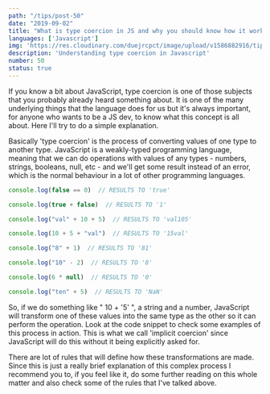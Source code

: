 ```yaml
---
path: "/tips/post-50"
date: "2019-09-02"
title: "What is type coercion in JS and why you should know how it works"
languages: ['Javascript']
img: 'https://res.cloudinary.com/duejrcpct/image/upload/v1586882916/tips/50-1_dgw6xt.png'
description: 'Understanding type coercion in Javascript'
number: 50
status: true
---
```


If you know a bit about JavaScript, type coercion is one of those subjects that you probably already heard something about. It is one of the many underlying things that the language does for us but it's always important, for anyone who wants to be a JS dev, to know what this concept is all about.
Here I'll try to do a simple explanation.

Basically 'type coercion' is the process of converting values of one type to another type.
JavaScript is a weakly-typed programming language, meaning that we can do operations with values of any types - numbers, strings, booleans, null, etc - and we'll get some result instead of an error, which is the normal behaviour in a lot of other programming languages.

 ```javascript
console.log(false == 0)  // RESULTS TO 'true'

console.log(true + false)  // RESULTS TO '1'

console.log("val" + 10 + 5)  // RESULTS TO 'val105'

console.log(10 + 5 + "val")  // RESULTS TO '15val'

console.log("8" + 1)  // RESULTS TO '81'

console.log("10" - 2)  // RESULTS TO '8'

console.log(6 * null)  // RESULTS TO '0'

console.log("ten" + 5)  // RESULTS TO 'NaN'
 ```

So, if we do something like " 10 + '5' ", a string and a number, JavaScript will transform one of these values into the same type as the other so it can perform the operation. Look at the code snippet to check some examples of this process in action. This is what we call 'implicit coercion' since JavaScript will do this without it being explicitly asked for.

There are lot of rules that will define how these transformations are made.
Since this is just a really brief explanation of this complex process I recommend you to, if you feel like it, do some further reading on this whole matter and also check some of the rules that I've talked above.